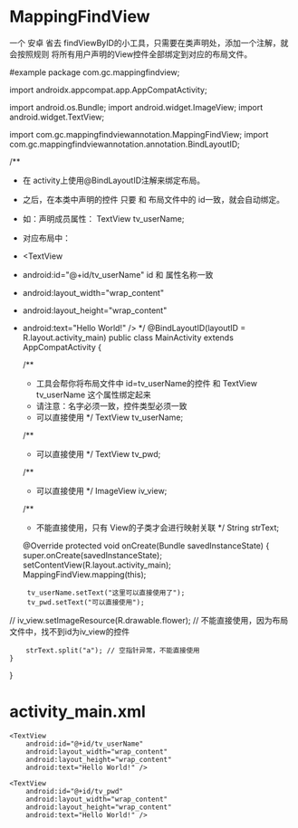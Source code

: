 # MappingFindView
一个 安卓 省去 findViewByID的小工具，只需要在类声明处，添加一个注解，就会按照规则 将所有用户声明的View控件全部绑定到对应的布局文件。

#example
package com.gc.mappingfindview;

import androidx.appcompat.app.AppCompatActivity;

import android.os.Bundle;
import android.widget.ImageView;
import android.widget.TextView;

import com.gc.mappingfindviewannotation.MappingFindView;
import com.gc.mappingfindviewannotation.annotation.BindLayoutID;

/**
 * 在 activity上使用@BindLayoutID注解来绑定布局。
 * 之后，在本类中声明的控件 只要 和 布局文件中的 id一致，就会自动绑定。
 * 如：声明成员属性： TextView tv_userName;
 * 对应布局中：
 * <TextView
 * android:id="@+id/tv_userName"  id 和 属性名称一致
 * android:layout_width="wrap_content"
 * android:layout_height="wrap_content"
 * android:text="Hello World!" />
 */
@BindLayoutID(layoutID = R.layout.activity_main)
public class MainActivity extends AppCompatActivity {

    /**
     * 工具会帮你将布局文件中 id=tv_userName的控件 和 TextView tv_userName 这个属性绑定起来
     * 请注意：名字必须一致，控件类型必须一致
     * 可以直接使用
     */
    TextView tv_userName;

    /**
     * 可以直接使用
     */
    TextView tv_pwd;

    /**
     * 可以直接使用
     */
    ImageView iv_view;

    /**
     * 不能直接使用，只有 View的子类才会进行映射关联
     */
    String strText;

    @Override
    protected void onCreate(Bundle savedInstanceState) {
        super.onCreate(savedInstanceState);
        setContentView(R.layout.activity_main);
        MappingFindView.mapping(this);

        tv_userName.setText("这里可以直接使用了");
        tv_pwd.setText("可以直接使用");

//        iv_view.setImageResource(R.drawable.flower); // 不能直接使用，因为布局文件中，找不到id为iv_view的控件

        strText.split("a"); // 空指针异常，不能直接使用
    }
}

# activity_main.xml
<?xml version="1.0" encoding="utf-8"?>
<LinearLayout xmlns:android="http://schemas.android.com/apk/res/android"
    xmlns:app="http://schemas.android.com/apk/res-auto"
    xmlns:tools="http://schemas.android.com/tools"
    android:layout_width="match_parent"
    android:layout_height="match_parent"
    android:orientation="vertical"
    tools:context=".MainActivity">

    <TextView
        android:id="@+id/tv_userName"
        android:layout_width="wrap_content"
        android:layout_height="wrap_content"
        android:text="Hello World!" />

    <TextView
        android:id="@+id/tv_pwd"
        android:layout_width="wrap_content"
        android:layout_height="wrap_content"
        android:text="Hello World!" />

</LinearLayout>
